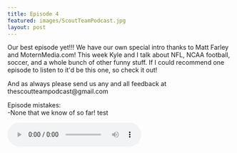 ```yaml
---
title: Episode 4
featured: images/ScoutTeamPodcast.jpg
layout: post
---
```


<p>Our best episode yet!!! We have our own special intro thanks to Matt Farley and MoternMedia.com! This week Kyle and I talk about NFL, NCAA football, soccer, and a whole bunch of other funny stuff. If I could recommend one episode to listen to it'd be this one, so check it out! </p>
<p>And as always please send us any and all feedback at thescoutteampodcast@gmail.com</p>
<p>Episode mistakes: 
<br>-None that we know of so far! test</p>
<audio controls>
  <source src="/assets/audios/episode4.m4a" type="audio/mpeg">
Your browser does not support the audio element.
</audio>